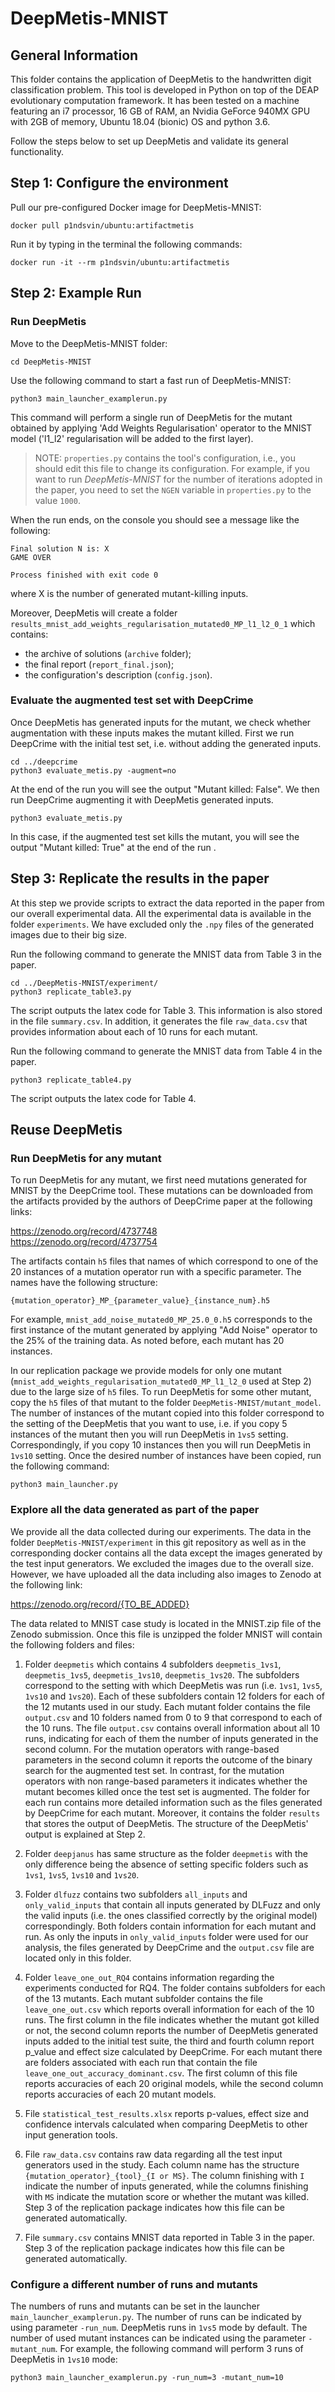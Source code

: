 # DeepMetis-MNIST

## General Information ##
This folder contains the application of DeepMetis to the handwritten digit classification problem.
This tool is developed in Python on top of the DEAP evolutionary computation framework. It has been tested on a machine featuring an i7 processor, 16 GB of RAM, an Nvidia GeForce 940MX GPU with 2GB of memory, Ubuntu 18.04 (bionic) OS and python 3.6.

Follow the steps below to set up DeepMetis and validate its general functionality.


## Step 1: Configure the environment  ##

Pull our pre-configured Docker image for DeepMetis-MNIST:

``` 
docker pull p1ndsvin/ubuntu:artifactmetis
```

Run it by typing in the terminal the following commands:

```
docker run -it --rm p1ndsvin/ubuntu:artifactmetis
```

## Step 2: Example Run ##

### Run DeepMetis ###
Move to the DeepMetis-MNIST folder:

```
cd DeepMetis-MNIST
```

Use the following command to start a fast run of DeepMetis-MNIST:

```
python3 main_launcher_examplerun.py
```

This command will perform a single run of DeepMetis for the mutant obtained by applying  'Add Weights Regularisation' operator to the MNIST model ('l1_l2' regularisation will be added to the first layer).

> NOTE: `properties.py` contains the tool's configuration, i.e., you should edit this file to change its configuration. For example, if you want to run <i>DeepMetis-MNIST</i> for the number of iterations adopted in the paper, you need to set the `NGEN` variable in `properties.py` to the value `1000`.

When the run ends, on the console you should see a message like the following:

```
Final solution N is: X
GAME OVER

Process finished with exit code 0
```

where X is the number of generated mutant-killing inputs.

Moreover, DeepMetis will create a folder `results_mnist_add_weights_regularisation_mutated0_MP_l1_l2_0_1` which contains: 
* the archive of solutions (`archive` folder); 
* the final report (`report_final.json`);
* the configuration's description (`config.json`).

### Evaluate the augmented test set with DeepCrime

Once DeepMetis has generated inputs for the mutant, we check whether augmentation with these inputs makes the mutant killed. First we run DeepCrime with the initial test set, i.e. without adding the generated inputs.

```
cd ../deepcrime
python3 evaluate_metis.py -augment=no
```

At the end of the run you will see the output "Mutant killed: False".
We then run DeepCrime augmenting it with DeepMetis generated inputs.
 
```
python3 evaluate_metis.py
```

In this case, if the augmented test set kills the mutant, you will see the output "Mutant killed: True" at the end of the run .

 
## Step 3: Replicate the results in the paper ##

At this step we provide scripts to extract the data reported in the paper from our overall experimental data.
All the experimental data is available in the folder `experiments`. We have excluded only the `.npy` files of the generated images due to their big size. 

Run the following command to generate the MNIST data from Table 3 in the paper.


```
cd ../DeepMetis-MNIST/experiment/
python3 replicate_table3.py
```

The script outputs the latex code for Table 3. This information is also stored in the file 
`summary.csv`. In addition, it generates the file `raw_data.csv` that provides information about each of 10 runs for each mutant.


Run the following command to generate the MNIST data from Table 4 in the paper.

```
python3 replicate_table4.py
```

The script outputs the latex code for Table 4. 

## Reuse DeepMetis ##

### Run DeepMetis for any mutant ###

To run DeepMetis for any mutant, we first need mutations generated for MNIST by the DeepCrime tool. 
These mutations can be downloaded from the artifacts provided by the authors of DeepCrime paper at the following links:

https://zenodo.org/record/4737748  
https://zenodo.org/record/4737754

The artifacts contain `h5` files that names of which correspond to one of the 20 instances of a mutation operator run with a specific parameter. 
The names have the following structure: 

`{mutation_operator}_MP_{parameter_value}_{instance_num}.h5`


For example, `mnist_add_noise_mutated0_MP_25.0_0.h5` corresponds to the first instance of the mutant generated by applying "Add Noise" operator to the 25% 
of the training data. As noted before, each mutant has 20 instances. 

In our replication package we provide models for only one mutant (`mnist_add_weights_regularisation_mutated0_MP_l1_l2_0` used at Step 2) due to the large size of `h5` files.
To run DeepMetis for some other mutant, copy the `h5` files of that mutant to the folder `DeepMetis-MNIST/mutant_model`. 
The number of instances of the mutant copied into this folder correspond to the setting of the DeepMetis that you want to use,
i.e. if you copy 5 instances of the mutant then you will run DeepMetis in `1vs5` setting. Correspondingly, if you copy 10 instances then 
you will run DeepMetis in `1vs10` setting.
Once the desired number of instances have been copied, run the following command:

```
python3 main_launcher.py
```
### Explore all the data generated as part of the paper ###

We provide all the data collected during our experiments. The data in the folder `DeepMetis-MNIST/experiment`
in this git repository as well as in the corresponding docker contains all the data except the images generated by the
test input generators. We excluded the images due to the overall size. However, we have uploaded all the data
including also images to Zenodo at the following link:

https://zenodo.org/record/{TO_BE_ADDED}

The data related to MNIST case study is located in the MNIST.zip file of the Zenodo submission. Once this file is unzipped the folder MNIST
will contain the following folders and files:

1. Folder `deepmetis` which contains 4 subfolders `deepmetis_1vs1`, `deepmetis_1vs5`, `deepmetis_1vs10`, `deepmetis_1vs20`. The subfolders correspond to the
setting with which DeepMetis was run (i.e. `1vs1`, `1vs5`, `1vs10` and `1vs20`). Each of these subfolders contain 12 folders
for each of the 12 mutants used in our study. Each mutant folder contains the file `output.csv` and 10 folders named from 0 to 9 that correspond to each of the 10 runs. 
The file `output.csv` contains overall information about all 10 runs, indicating for each of them the number of inputs generated in the second column. For the mutation operators with 
range-based parameters in the second column it reports the outcome of the binary search for the augmented test set. In contrast, for the mutation operators with 
non range-based parameters it indicates whether the mutant becomes killed once the test set is augmented.
The folder for each run contains more detailed information such as the files generated by DeepCrime for each mutant. Moreover,
it contains the folder `results` that stores the output of DeepMetis. The structure of the DeepMetis' output is explained at Step 2.

2. Folder `deepjanus` has same structure as the folder `deepmetis` with the only difference being
the absence of setting specific folders such as `1vs1`, `1vs5`, `1vs10` and `1vs20`.

3.  Folder `dlfuzz` contains two subfolders `all_inputs` and `only_valid_inputs` that contain all inputs
generated by DLFuzz and only the valid inputs (i.e. the ones classified correctly by the original model)
correspondingly. Both folders contain information for each mutant and run. As only the inputs in `only_valid_inputs`
folder were used for our analysis, the files generated by DeepCrime and the `output.csv` file
are located only in this folder.

4. Folder `leave_one_out_RQ4` contains information regarding the experiments conducted for
RQ4. The folder contains subfolders for each of the 13 mutants. Each mutant subfolder contains the file `leave_one_out.csv` which reports overall information for each of the
10 runs. The first column in the file indicates whether the mutant got killed or not, the second column reports the number of
DeepMetis generated inputs added to the initial test suite, the third and fourth column report p_value and effect size calculated by DeepCrime.
For each mutant there are folders associated with each run that contain the file `leave_one_out_accuracy_dominant.csv`. The first column of this file
reports accuracies of each 20 original models, while the second column reports accuracies of each 20 mutant models.

5. File `statistical_test_results.xlsx` reports p-values, effect size and confidence intervals calculated
when comparing DeepMetis to other input generation tools.

6. File `raw_data.csv` contains raw data regarding all the test input generators used 
in the study. Each column name has the structure `{mutation_operator}_{tool}_{I or MS}`. The column finishing with `I` indicate the number of 
inputs generated, while the columns finishing with `MS` indicate the mutation score or whether the mutant was killed. 
Step 3 of the replication package indicates how this file can be generated automatically.

7. File `summary.csv` contains MNIST data reported in Table 3 in the paper. Step 3 of the replication package indicates how this file can be generated automatically.

### Configure a different number of runs and mutants ###

The numbers of runs and mutants can be set in the launcher `main_launcher_examplerun.py`. The number of runs can be indicated by using parameter `-run_num`. DeepMetis runs in `1vs5` mode by default. The number of used mutant instances can be indicated using the parameter `-mutant_num`. For example, the following command will perform 3 runs of DeepMetis in `1vs10` mode:

```
python3 main_launcher_examplerun.py -run_num=3 -mutant_num=10
```

